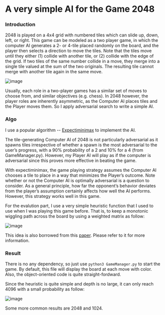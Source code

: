 # A very simple AI for the Game 2048

### Introduction

2048 is played on a 4x4 grid with numbered tiles which can slide up, down, left, or right. This game can be modeled as a two player game, in which the computer AI generates a 2- or 4-tile placed randomly on the board, and the player then selects a direction to move the tiles. Note that the tiles move until they either (1) collide with another tile, or (2) collide with the edge of the grid. If two tiles of the same number collide in a move, they merge into a single tile valued at the sum of the two originals. The resulting tile cannot merge with another tile again in the same move.

![image](https://user-images.githubusercontent.com/20517842/79291598-0f4ea900-7e9d-11ea-893b-3c5ff31edb97.png)

Usually, each role in a two-player games has a similar set of moves to choose from, and similar objectives (e.g. chess). In 2048 however, the player roles are inherently asymmetric, as the Computer AI places tiles and the Player moves them. So I apply adversarial search to write a simple AI.


### Algo

I use a popular algorithm -- [Expectiminimax](https://en.wikipedia.org/wiki/Expectiminimax) to implement the AI.

The tile-generating Computer AI of 2048 is not particularly adversarial as it spawns tiles irrespective of whether a spawn is the most adversarial to the user’s progress, with a 90% probability of a 2 and 10% for a 4 (from GameManager.py). However, my Player AI will play as if the computer is adversarial since this proves more effective in beating the game.

With expectiminimax, the game playing strategy assumes the Computer AI chooses a tile to place in a way that minimizes the Player’s outcome. Note whether or not the Computer AI is optimally adversarial is a question to consider. As a general principle, how far the opponent’s behavior deviates from the player’s assumption certainly affects how well the AI performs. However, this strategy works well in this game.

For the evalution part, I use a very simple heuristic function that I used to use when I was playing this game before. That is, to keep a monotonic wiggling path across the board by using a weighted matrix as follow:

![image](https://user-images.githubusercontent.com/20517842/79292326-cdbefd80-7e9e-11ea-99ad-ccda38d1df33.png)

This idea is also borrowed from this [paper](http://cs229.stanford.edu/proj2016/report/NieHouAn-AIPlays2048-report.pdf). Please refer to it for more information.

### Result

There is no any dependency, so just use `python3 GameManager.py` to start the game. By default, this file will display the board at each move with color. Also, the object-oriented code is quite straight-fordward.

Since the heuristic is quite simple and depth is no large, it can only reach 4096 with a small probability as follow:

![image](https://user-images.githubusercontent.com/20517842/79292551-65bce700-7e9f-11ea-81cd-2816d7f0a874.png)

Some more common results are 2048 and 1024.
